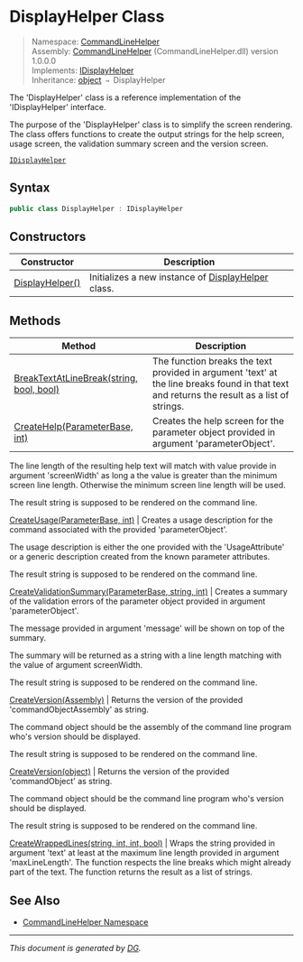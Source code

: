 ﻿# DisplayHelper Class

> Namespace: [CommandLineHelper](_toc.CommandLineHelper.md#commandlinehelper-namespace)\
> Assembly: [CommandLineHelper](_toc.CommandLineHelper.md) (CommandLineHelper.dll) version 1.0.0.0\
> Implements: [IDisplayHelper](CommandLineHelper.IDisplayHelper.md)\
> Inheritance: [object](https://docs.microsoft.com/en-us/dotnet/api/system.object) `→` DisplayHelper

The 'DisplayHelper' class is a reference implementation of the 'IDisplayHelper' interface. 

The purpose of the 'DisplayHelper' class is to simplify the screen rendering. The class offers functions to create the output strings for the help screen, usage screen, the validation summary screen and the version screen.



[`IDisplayHelper`](CommandLineHelper.IDisplayHelper.md)



## Syntax

```csharp
public class DisplayHelper : IDisplayHelper
```

## Constructors

Constructor | Description
--- | ---
[DisplayHelper()](CommandLineHelper.DisplayHelper.-ctor.md) | Initializes a new instance of [DisplayHelper](CommandLineHelper.DisplayHelper.md) class.

## Methods

Method | Description
--- | ---
[BreakTextAtLineBreak(string, bool, bool)](CommandLineHelper.DisplayHelper.BreakTextAtLineBreak.md) | The function breaks the text provided in argument 'text' at the line breaks found in that text and returns the result as a list of strings.
[CreateHelp(ParameterBase, int)](CommandLineHelper.DisplayHelper.CreateHelp.md) | Creates the help screen for the parameter object provided in argument 'parameterObject'. 

The line length of the resulting help text will match with value provide in argument 'screenWidth' as long a the value is greater than the minimum screen line length. Otherwise the minimum screen line length will be used.



The result string is supposed to be rendered on the command line.


[CreateUsage(ParameterBase, int)](CommandLineHelper.DisplayHelper.CreateUsage.md) | Creates a usage description for the command associated with the provided 'parameterObject'. 

The usage description is either the one provided with the 'UsageAttribute' or a generic description created from the known parameter attributes.



The result string is supposed to be rendered on the command line.


[CreateValidationSummary(ParameterBase, string, int)](CommandLineHelper.DisplayHelper.CreateValidationSummary.md) | Creates a summary of the validation errors of the parameter object provided in argument 'parameterObject'. 

The message provided in argument 'message' will be shown on top of the summary.



The summary will be returned as a string with a line length matching with the value of argument screenWidth.



The result string is supposed to be rendered on the command line.


[CreateVersion(Assembly)](CommandLineHelper.DisplayHelper.CreateVersion.md#createversionassembly) | Returns the version of the provided 'commandObjectAssembly' as string. 

The command object should be the assembly of the command line program who's version should be displayed.



The result string is supposed to be rendered on the command line.


[CreateVersion(object)](CommandLineHelper.DisplayHelper.CreateVersion.md#createversionobject) | Returns the version of the provided 'commandObject' as string. 

The command object should be the command line program who's version should be displayed.



The result string is supposed to be rendered on the command line.


[CreateWrappedLines(string, int, int, bool)](CommandLineHelper.DisplayHelper.CreateWrappedLines.md) | Wraps the string provided in argument 'text' at least at the maximum line length provided in argument 'maxLineLength'. The function respects the line breaks which might already part of the text. The function returns the result as a list of strings.

## See Also

- [CommandLineHelper Namespace](_toc.CommandLineHelper.md#commandlinehelper-namespace)

---

_This document is generated by [DG](https://github.com/Khojasteh/dg)._
